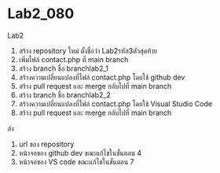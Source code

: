 # Lab2_080
Lab2 
1.	สร้าง repository ใหม่ ตั้งชื่อว่า Lab2รหัส3ตัวสุดท้าย
2.	เพิ่มไฟล์ contact.php ที่ main branch
3.	สร้าง branch ชื่อ branchlab2_1
4.	สร้างความเปลี่ยนแปลงที่ไฟล์ contact.php โดยใช้ github dev
5.	สร้าง pull request และ merge กลับไปที่ main branch
6.	สร้าง branch ชื่อ branchlab2_2
7.	สร้างความเปลี่ยนแปลงที่ไฟล์ contact.php โดยใช้ Visual Studio Code
8.	สร้าง pull request และ merge กลับไปที่ main branch

ส่ง
1.	url ของ repository
2.	หน้าจอของ github dev ขณะแก้ไขในขั้นตอน 4
3.	หน้าจอของ VS code ขณะแก้ไขในขั้นตอน 7
